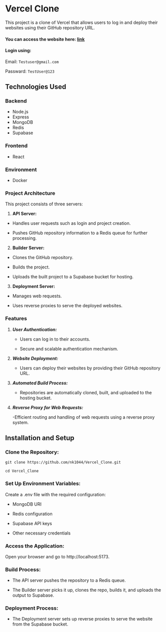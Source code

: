 # Vercel Clone

This project is a clone of Vercel that allows users to log in and deploy their websites using their GitHub repository URL.

#### You can access the website here: [link](https://vercel-clone-project.vercel.app/)
#### Login using:
Email: ```Testuser@gmail.com```

Passward: ```TestUser@123```

## Technologies Used

### Backend

- Node.js 
- Express
- MongoDB 
- Redis 
- Supabase 

### Frontend
- React 

### Environment
- Docker 

### Project Architecture

This project consists of three servers:

1. **API Server:**

- Handles user requests such as login and project creation.

- Pushes GitHub repository information to a Redis queue for further processing.

2. **Builder Server:**

- Clones the GitHub repository.

- Builds the project.

- Uploads the built project to a Supabase bucket for hosting.

3. **Deployment Server:**

- Manages web requests.

- Uses reverse proxies to serve the deployed websites.

### Features

1. ***User Authentication:***

    - Users can log in to their accounts.

    - Secure and scalable authentication mechanism.

2. ***Website Deployment:***

    - Users can deploy their websites by providing their GitHub repository URL.

3. ***Automated Build Process:***

    - Repositories are automatically cloned, built, and uploaded to the hosting bucket.

4. ***Reverse Proxy for Web Requests:***

    -Efficient routing and handling of web requests using a reverse proxy system.

## Installation and Setup


### Clone the Repository:
```
git clone https://github.com/nk1044/Vercel_Clone.git

cd Vercel_Clone
```
### Set Up Environment Variables:
Create a .env file with the required configuration:

- MongoDB URI

- Redis configuration

- Supabase API keys

- Other necessary credentials


### Access the Application:

Open your browser and go to http://localhost:5173.

### Build Process:

- The API server pushes the repository to a Redis queue.

- The Builder server picks it up, clones the repo, builds it, and uploads the output to Supabase.

### Deployment Process:

- The Deployment server sets up reverse proxies to serve the website from the Supabase bucket.
